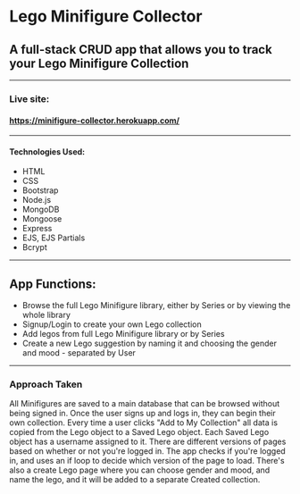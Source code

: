 # Lego Minifigure Collector
## A full-stack CRUD app that allows you to track your Lego Minifigure Collection
---
### **Live site:**
#### https://minifigure-collector.herokuapp.com/
---
#### **Technologies Used:**
- HTML
- CSS
- Bootstrap
- Node.js
- MongoDB
- Mongoose
- Express
- EJS, EJS Partials
- Bcrypt
---
## **App Functions:**

- Browse the full Lego Minifigure library, either by Series or by viewing the whole library
- Signup/Login to create your own Lego collection 
- Add legos from full Lego Minifigure library or by Series
- Create a new Lego suggestion by naming it and choosing the gender and mood - separated by User
---
### Approach Taken
All Minifigures are saved to a main database that can be browsed without being signed in.  Once the user signs up and logs in, they can begin their own collection.  Every time a user clicks "Add to My Collection" all data is copied from the Lego object to a Saved Lego object.  Each Saved Lego object has a username assigned to it.  There are different versions of pages based on whether or not you're logged in.  The app checks if you're logged in, and uses an if loop to decide which version of the page to load.  There's also a create Lego page where you can choose gender and mood, and name the lego, and it will be added to a separate Created collection.
